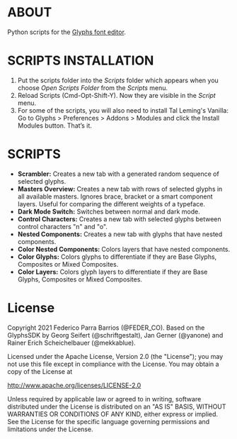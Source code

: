 # ABOUT

Python scripts for the [Glyphs font editor](http://glyphsapp.com/).

# SCRIPTS INSTALLATION

1. Put the scripts folder into the *Scripts* folder which appears when you choose *Open Scripts Folder* from the *Scripts* menu. 
2. Reload Scripts (Cmd-Opt-Shift-Y). Now they are visible in the *Script* menu. 
3. For some of the scripts, you will also need to install Tal Leming's Vanilla: Go to Glyphs > Preferences > Addons > Modules and click the Install Modules button. That’s it.

# SCRIPTS

* **Scrambler:** Creates a new tab with a generated random sequence of selected glyphs.
* **Masters Overview:** Creates a new tab with rows of selected glyphs in all available masters. Ignores brace, bracket or a smart component layers. Useful for comparing the different weights of a typeface.
* **Dark Mode Switch:** Switches between normal and dark mode.
* **Control Characters:** Creates a new tab with selected glyphs between control characters "n" and "o".
* **Nested Components:** Creates a new tab with glyphs that have nested components.
* **Color Nested Components:** Colors layers that have nested components.
* **Color Glyphs:** Colors glyphs to differentiate if they are Base Glyphs, Composites or Mixed Composites.
* **Color Layers:** Colors glyph layers to differentiate if they are Base Glyphs, Composites or Mixed Composites.

# License

Copyright 2021 Federico Parra Barrios (@FEDER_CO).
Based on the GlyphsSDK by Georg Seifert (@schriftgestalt), Jan Gerner (@yanone) and Rainer Erich Scheichelbauer (@mekkablue).

Licensed under the Apache License, Version 2.0 (the "License");
you may not use this file except in compliance with the License.
You may obtain a copy of the License at

http://www.apache.org/licenses/LICENSE-2.0

Unless required by applicable law or agreed to in writing, software
distributed under the License is distributed on an "AS IS" BASIS,
WITHOUT WARRANTIES OR CONDITIONS OF ANY KIND, either express or implied.
See the License for the specific language governing permissions and
limitations under the License.

